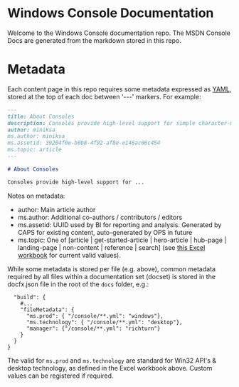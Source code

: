 # Windows Console Documentation
Welcome to the Windows Console documentation repo. The MSDN Console Docs are generated from the markdown stored in this repo.

# Metadata
Each content page in this repo requires some metadata expressed as [YAML](https://en.wikipedia.org/wiki/YAML), stored at the top of each doc between '---' markers. For example:

``` markdown
---
title: About Consoles
description: Consoles provide high-level support for simple character-mode applications that interact with the user by using functions that read from standard input and write to standard output or standard error.
author: miniksa
ms.author: miniksa
ms.assetid: 39204f0e-b0b8-4f92-af8e-e146ac06c454
ms.topic: article
---

# About Consoles

Consoles provide high-level support for ...
```
Notes on metadata:
* author: Main article author
* ms.author: Additional co-authors / contributors / editors
* ms.assetid: UUID used by BI for reporting and analysis. Generated by CAPS for existing content, auto-generated by OPS in future
* ms.topic: One of [article | get-started-article | hero-article | hub-page | landing-page | non-content | reference | search] (see [this Excel workbook](https://microsoft.sharepoint.com/teams/STBCSI/Insights/_layouts/15/WopiFrame.aspx?sourcedoc=%7b7A321BF1-0611-4184-84DA-A0E964C435FA%7d&file=WEDCS_MasterList_CSIValues.xlsx&action=default&IsList=1&ListId=%7b46B17C8A-CD7E-47ED-A1B6-F2B654B55E2B%7d&ListItemId=969) for current valid values).

While some metadata is stored per file (e.g. above), common metadata required by all files within a documentation set (docset) is stored in the docfx.json file in the root of the `docs` folder, e.g.:

``` hjson
  "build": {
    #...
    "fileMetadata": {
      "ms.prod": { "/console/**.yml": "windows"},
      "ms.technology": { "/console/**.yml": "desktop"},
      "manager": {"/console/**.yml": "richturn"}
    }
  }
}

```
The valid for `ms.prod` and `ms.technology` are standard for Win32 API's & desktop technology, as defined in the Excel workbook above. Custom values can be registered if required.
